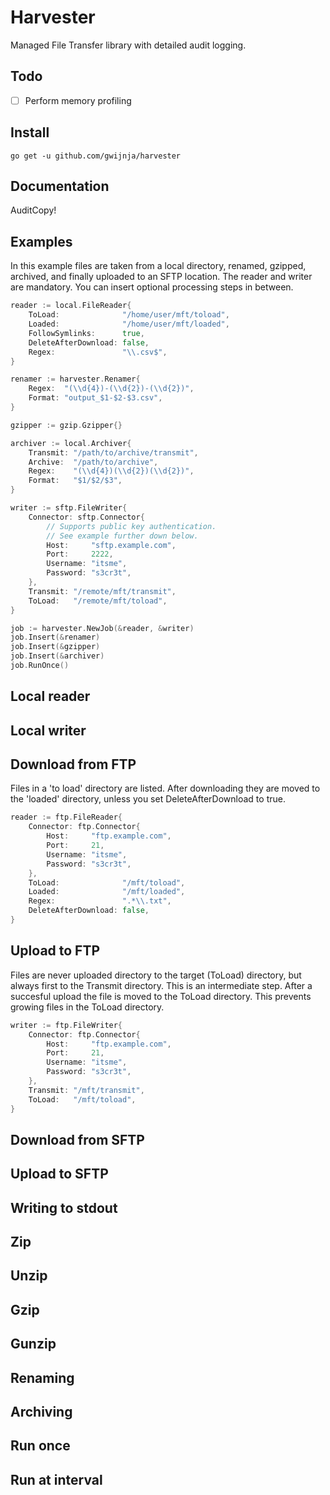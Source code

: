 # Harvester

Managed File Transfer library with detailed audit logging.

## Todo

- [ ] Perform memory profiling

## Install ##

```
go get -u github.com/gwijnja/harvester
```

## Documentation

AuditCopy!

## Examples

In this example files are taken from a local directory, renamed, gzipped, archived, and finally uploaded to an SFTP location. The reader and writer are mandatory. You can insert optional processing steps in between.

```go
reader := local.FileReader{
    ToLoad:              "/home/user/mft/toload",
    Loaded:              "/home/user/mft/loaded",
    FollowSymlinks:      true,
    DeleteAfterDownload: false,
    Regex:               "\\.csv$",
}

renamer := harvester.Renamer{
	Regex:  "(\\d{4})-(\\d{2})-(\\d{2})",
	Format: "output_$1-$2-$3.csv",
}

gzipper := gzip.Gzipper{}

archiver := local.Archiver{
    Transmit: "/path/to/archive/transmit",
    Archive:  "/path/to/archive",
    Regex:    "(\\d{4})(\\d{2})(\\d{2})",
    Format:   "$1/$2/$3",
}

writer := sftp.FileWriter{
    Connector: sftp.Connector{
        // Supports public key authentication.
        // See example further down below.
        Host:     "sftp.example.com",
        Port:     2222,
        Username: "itsme",
        Password: "s3cr3t",
    },
    Transmit: "/remote/mft/transmit",
    ToLoad:   "/remote/mft/toload",
}

job := harvester.NewJob(&reader, &writer)
job.Insert(&renamer)
job.Insert(&gzipper)
job.Insert(&archiver)
job.RunOnce()
```

## Local reader

## Local writer

## Download from FTP

Files in a 'to load' directory are listed. After downloading they are moved to the 'loaded' directory, unless you set DeleteAfterDownload to true.

```go
reader := ftp.FileReader{
    Connector: ftp.Connector{
        Host:     "ftp.example.com",
        Port:     21,
        Username: "itsme",
        Password: "s3cr3t",
    },
    ToLoad:              "/mft/toload",
    Loaded:              "/mft/loaded",
    Regex:               ".*\\.txt",
    DeleteAfterDownload: false,
}
```

## Upload to FTP

Files are never uploaded directory to the target (ToLoad) directory, but always first to the Transmit directory. This is an intermediate step. After a succesful upload the file is moved to the ToLoad directory. This prevents growing files in the ToLoad directory.

```go
writer := ftp.FileWriter{
    Connector: ftp.Connector{
        Host:     "ftp.example.com",
        Port:     21,
        Username: "itsme",
        Password: "s3cr3t",
    },
    Transmit: "/mft/transmit",
    ToLoad:   "/mft/toload",
}
```

## Download from SFTP

## Upload to SFTP

## Writing to stdout

## Zip

## Unzip

## Gzip

## Gunzip

## Renaming

## Archiving

## Run once

## Run at interval

